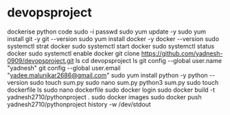 # devopsproject
dockerise python code
sudo -i passwd
sudo yum update -y
sudo yum install git -y
git --version
sudo yum install docker -y
docker --version
sudo systemctl strat docker
sudo systemctl start docker
sudo systemctl status docker
sudo systemctl enable docker
git clone https://github.com/yadnesh-0909/devopsproject.git
ls
cd devopsproject
ls
git config --global user.name "yadnesh"
git config --global user.email "yadee.malunjkar2686@gmail.com"
sudo yum install python -y
python --version
sudo touch sum.py
sudo nano sum.py
python3 sum.py
sudo touch dockerfile
ls
sudo nano dockerfile
sudo docker login
sudo docker build -t yadnesh2710/pythonproject .
sudo docker images
sudo docker push yadnesh2710/pythonproject
history -w /dev/stdout
